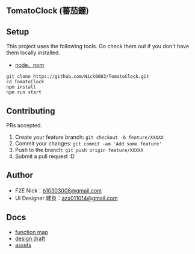 ## TomatoClock (蕃茄鐘)

## Setup

This project uses the following tools. Go check them out if you don't have them locally installed.

- [node、npm](https://nodejs.org/en/)

```
git clone https://github.com/Nick0603/TomatoClock.git
cd TomatoClock
npm install
npm run start
```

## Contributing

PRs accepted.

1. Create your feature branch: `git checkout -b feature/XXXXX`
2. Commit your changes: `git commit -am 'Add some feature'`
3. Push to the branch: `git push origin feature/XXXXX`
4. Submit a pull request :D


## Author
- F2E Nick：b10303008@gmail.com
- UI Designer 建良：azx011014@gmail.com

## Docs
- [function map](https://challenge.thef2e.com/news/12)
- [design draft](https://xd.adobe.com/spec/136db58d-58d0-4750-5b98-541f4ca6f7a7-655c/screen/bdb8cfe1-ead7-499e-91e1-e1d607075c40/break-todolist-finish)
- [assets](https://drive.google.com/drive/folders/1YeDAms68RuqrKVyKjlX_3_uvZrHmueQV)